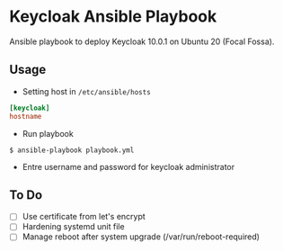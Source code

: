 # Keycloak Ansible Playbook

Ansible playbook to deploy Keycloak 10.0.1 on Ubuntu 20 (Focal Fossa).

## Usage

- Setting host in ``/etc/ansible/hosts``

```` ini
[keycloak]
hostname
```` 

- Run playbook

```` console
$ ansible-playbook playbook.yml
````

- Entre username and password for keycloak administrator

## To Do

- [ ] Use certificate from let's encrypt
- [ ] Hardening systemd unit file
- [ ] Manage reboot after system upgrade (/var/run/reboot-required)
